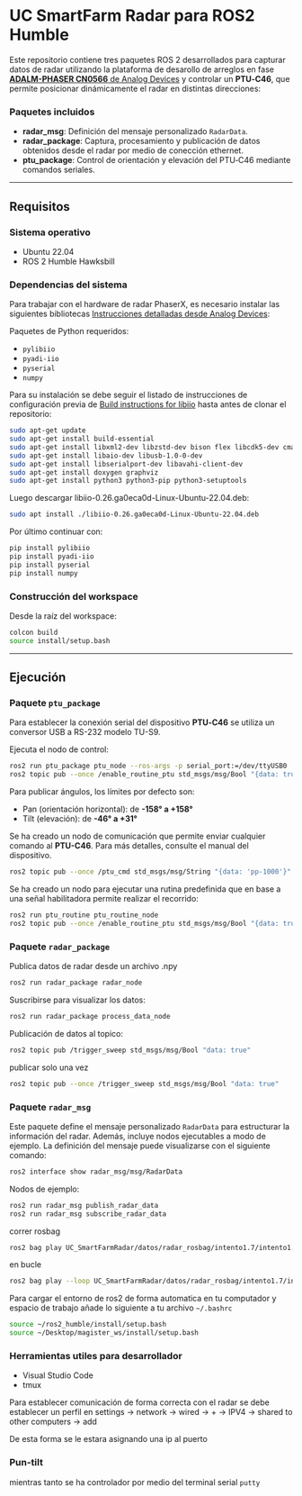 # UC SmartFarm Radar para ROS2 Humble

Este repositorio contiene tres paquetes ROS 2 desarrollados para capturar datos de radar utilizando la plataforma de desarollo de arreglos en fase [**ADALM-PHASER CN0566** de Analog Devices](https://wiki-analog-com.translate.goog/resources/eval/user-guides/circuits-from-the-lab/cn0566?_x_tr_sl=en&_x_tr_tl=es&_x_tr_hl=es&_x_tr_pto=tc) y controlar un **PTU‑C46**, que permite posicionar dinámicamente el radar en distintas direcciones:

### Paquetes incluidos
- **radar_msg**: Definición del mensaje personalizado `RadarData`.
- **radar_package**: Captura, procesamiento y publicación de datos obtenidos desde el radar por medio de conección ethernet.
- **ptu_package**: Control de orientación y elevación del PTU‑C46 mediante comandos seriales.

---

## Requisitos

### Sistema operativo
- Ubuntu 22.04
- ROS 2 Humble Hawksbill

### Dependencias del sistema

Para trabajar con el hardware de radar PhaserX, es necesario instalar las siguientes bibliotecas [Instrucciones detalladas desde Analog Devices](https://wiki.analog.com/resources/tools-software/linux-software/pyadi-iio): 

Paquetes de Python requeridos:
- `pylibiio`
- `pyadi-iio`
- `pyserial`
- `numpy`

Para su instalación se debe seguir el listado de instrucciones de configuración previa de [Build instructions for libiio](https://github.com/analogdevicesinc/libiio/blob/main/README_BUILD.md) hasta antes de clonar el repositorio:
```bash
sudo apt-get update
sudo apt-get install build-essential
sudo apt-get install libxml2-dev libzstd-dev bison flex libcdk5-dev cmake
sudo apt-get install libaio-dev libusb-1.0-0-dev
sudo apt-get install libserialport-dev libavahi-client-dev
sudo apt-get install doxygen graphviz
sudo apt-get install python3 python3-pip python3-setuptools
```

Luego descargar libiio-0.26.ga0eca0d-Linux-Ubuntu-22.04.deb:
```bash
sudo apt install ./libiio-0.26.ga0eca0d-Linux-Ubuntu-22.04.deb
```

Por último continuar con:
```bash
pip install pylibiio
pip install pyadi-iio
pip install pyserial
pip install numpy
```

### Construcción del workspace

Desde la raíz del workspace:

```bash
colcon build
source install/setup.bash
```

---

## Ejecución
### Paquete `ptu_package`
Para establecer la conexión serial del dispositivo **PTU‑C46** se utiliza un conversor USB a RS-232 modelo TU-S9. 

Ejecuta el nodo de control:

```bash
ros2 run ptu_package ptu_node --ros-args -p serial_port:=/dev/ttyUSB0
ros2 topic pub --once /enable_routine_ptu std_msgs/msg/Bool "{data: true}"
```

Para publicar ángulos, los límites por defecto son:
- Pan (orientación horizontal): de **-158° a +158°**
- Tilt (elevación): de **-46° a +31°**

Se ha creado un nodo de comunicación que permite enviar cualquier comando al **PTU-C46**. Para más detalles, consulte el manual del dispositivo.

```bash
ros2 topic pub --once /ptu_cmd std_msgs/msg/String "{data: 'pp-1000'}"
```

Se ha creado un nodo para ejecutar una rutina predefinida que en base a una señal habilitadora permite realizar el recorrido:

```bash
ros2 run ptu_routine ptu_routine_node
ros2 topic pub --once /enable_routine_ptu std_msgs/msg/Bool "{data: true}"
```

### Paquete `radar_package`
Publica datos de radar desde un archivo .npy
```bash
ros2 run radar_package radar_node
```

Suscribirse para visualizar los datos:
```bash
ros2 run radar_package process_data_node
```

Publicación de datos al topico:
```bash
ros2 topic pub /trigger_sweep std_msgs/msg/Bool "data: true"
```

publicar solo una vez
```bash
ros2 topic pub --once /trigger_sweep std_msgs/msg/Bool "data: true"
```

### Paquete `radar_msg`
Este paquete define el mensaje personalizado `RadarData` para estructurar la información del radar. Además, incluye nodos ejecutables a modo de ejemplo. La definición del mensaje puede visualizarse con el siguiente comando:

```bash
ros2 interface show radar_msg/msg/RadarData
```
Nodos de ejemplo:

```bash
ros2 run radar_msg publish_radar_data
ros2 run radar_msg subscribe_radar_data
```

correr rosbag

```bash
ros2 bag play UC_SmartFarmRadar/datos/radar_rosbag/intento1.7/intento1.7_0.db3
```
en bucle
```bash
ros2 bag play --loop UC_SmartFarmRadar/datos/radar_rosbag/intento1.7/intento1.7_0.db3
```

Para cargar el entorno de ros2 de forma automatica en tu computador y espacio de trabajo añade lo siguiente a tu archivo `~/.bashrc`
```bash
source ~/ros2_humble/install/setup.bash
source ~/Desktop/magister_ws/install/setup.bash
```

### Herramientas utiles para desarrollador
- Visual Studio Code
- tmux

Para establecer comunicación de forma correcta con el radar se debe establecer un perfil en settings -> network -> wired -> + -> IPV4 -> shared to other computers -> add

De esta forma se le estara asignando una ip al puerto

### Pun-tilt
mientras tanto se ha controlador por medio del terminal serial `putty`



